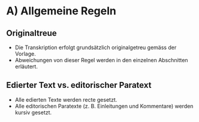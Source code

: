 # A) Allgemeine Regeln

## Originaltreue
- Die Transkription erfolgt grundsätzlich originalgetreu gemäss der Vorlage.
- Abweichungen von dieser Regel werden in den einzelnen Abschnitten erläutert.

## Edierter Text vs. editorischer Paratext
- Alle edierten Texte werden recte gesetzt.
- Alle editorischen Paratexte (z. B. Einleitungen und Kommentare) werden
  kursiv gesetzt.
